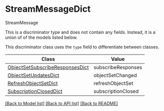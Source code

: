 # StreamMessageDict

StreamMessage

This is a discriminator type and does not contain any fields. Instead, it is a union
of of the models listed below.

This discriminator class uses the `type` field to differentiate between classes.

| Class | Value
| ------------ | -------------
[ObjectSetSubscribeResponsesDict](ObjectSetSubscribeResponsesDict.md) | subscribeResponses
[ObjectSetUpdatesDict](ObjectSetUpdatesDict.md) | objectSetChanged
[RefreshObjectSetDict](RefreshObjectSetDict.md) | refreshObjectSet
[SubscriptionClosedDict](SubscriptionClosedDict.md) | subscriptionClosed


[[Back to Model list]](../../README.md#models-v2-link) [[Back to API list]](../../README.md#documentation-for-api-endpoints) [[Back to README]](../../README.md)
